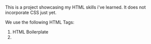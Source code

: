 This is a project showcasing my HTML skills i've learned. It does not incorporate CSS just yet.

We use the following HTML Tags:

1) HTML Boilerplate
2) <title>
3) <h1>
4) <a>
5) <img>
6)